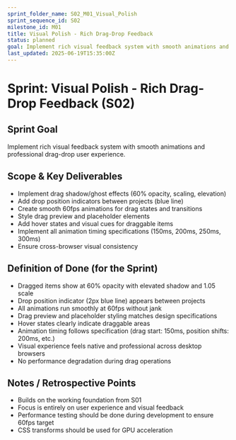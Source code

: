 ```yaml
---
sprint_folder_name: S02_M01_Visual_Polish
sprint_sequence_id: S02
milestone_id: M01
title: Visual Polish - Rich Drag-Drop Feedback
status: planned
goal: Implement rich visual feedback system with smooth animations and professional drag-drop user experience.
last_updated: 2025-06-19T15:35:00Z
---
```


# Sprint: Visual Polish - Rich Drag-Drop Feedback (S02)

## Sprint Goal
Implement rich visual feedback system with smooth animations and professional drag-drop user experience.

## Scope & Key Deliverables
- Implement drag shadow/ghost effects (60% opacity, scaling, elevation)
- Add drop position indicators between projects (blue line)
- Create smooth 60fps animations for drag states and transitions
- Style drag preview and placeholder elements
- Add hover states and visual cues for draggable items
- Implement all animation timing specifications (150ms, 200ms, 250ms, 300ms)
- Ensure cross-browser visual consistency

## Definition of Done (for the Sprint)
- Dragged items show at 60% opacity with elevated shadow and 1.05 scale
- Drop position indicator (2px blue line) appears between projects
- All animations run smoothly at 60fps without jank
- Drag preview and placeholder styling matches design specifications
- Hover states clearly indicate draggable areas
- Animation timing follows specification (drag start: 150ms, position shifts: 200ms, etc.)
- Visual experience feels native and professional across desktop browsers
- No performance degradation during drag operations

## Notes / Retrospective Points
- Builds on the working foundation from S01
- Focus is entirely on user experience and visual feedback
- Performance testing should be done during development to ensure 60fps target
- CSS transforms should be used for GPU acceleration
